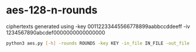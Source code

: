 # aes-128-n-rounds

ciphertexts generated using -key 00112233445566778899aabbccddeeff -iv 1234567890abcdef0000000000000000

``` sh
python3 aes.py [-h] -rounds ROUNDS -key KEY -in_file IN_FILE -out_file OUT_FILE -mode MODE [-iv IV] operation
```
